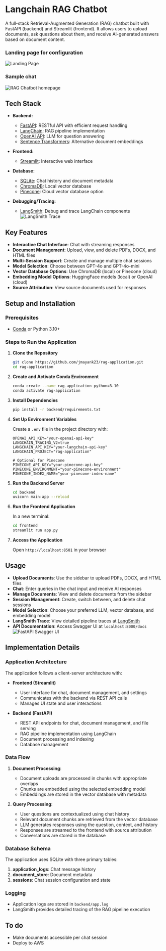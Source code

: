 # Langchain RAG Chatbot

A full-stack Retrieval-Augmented Generation (RAG) chatbot built with FastAPI (backend) and Streamlit (frontend). It allows users to upload documents, ask questions about them, and receive AI-generated answers based on document content.

### Landing page for configuration
![Landing Page](./landing-page.png)

### Sample chat
![RAG Chatbot homepage](./chatbot-home.png)

## Tech Stack

- **Backend:**
   - [FastAPI](https://fastapi.tiangolo.com/): RESTful API with efficient request handling
   - [LangChain](https://www.langchain.com/): RAG pipeline implementation
   - [OpenAI API](https://openai.com/api/): LLM for question answering
   - [Sentence Transformers](https://www.sbert.net/): Alternative document embeddings

- **Frontend:**
   - [Streamlit](https://streamlit.io/): Interactive web interface

- **Database:**
   - [SQLite](https://www.sqlite.org/index.html): Chat history and document metadata
   - [ChromaDB](https://www.trychroma.com/): Local vector database
   - [Pinecone](https://www.pinecone.io/): Cloud vector database option

- **Debugging/Tracing:**
   - [LangSmith](https://smith.langchain.com/): Debug and trace LangChain components
   ![LangSmith Trace](./langsmith-trace.png)

## Key Features

- **Interactive Chat Interface**: Chat with streaming responses
- **Document Management**: Upload, view, and delete PDFs, DOCX, and HTML files
- **Multi-Session Support**: Create and manage multiple chat sessions
- **Model Selection**: Choose between GPT-4o and GPT-4o-mini
- **Vector Database Options**: Use ChromaDB (local) or Pinecone (cloud)
- **Embedding Model Options**: HuggingFace models (local) or OpenAI (cloud)
- **Source Attribution**: View source documents used for responses

## Setup and Installation

### Prerequisites

- [Conda](https://docs.conda.io/projects/conda/en/latest/user-guide/install/index.html) or Python 3.10+

### Steps to Run the Application

1. **Clone the Repository**

   ```bash
   git clone https://github.com/jmayank23/rag-application.git
   cd rag-application
   ```

2. **Create and Activate Conda Environment**

   ```bash
   conda create --name rag-application python=3.10
   conda activate rag-application
   ```

3. **Install Dependencies**

   ```bash
   pip install -r backend/requirements.txt
   ```

4. **Set Up Environment Variables**

   Create a `.env` file in the project directory with:

   ```plaintext
   OPENAI_API_KEY="your-openai-api-key"
   LANGCHAIN_TRACING_V2=true
   LANGCHAIN_API_KEY="your-langchain-api-key"
   LANGCHAIN_PROJECT="rag-application"
   
   # Optional for Pinecone
   PINECONE_API_KEY="your-pinecone-api-key"
   PINECONE_ENVIRONMENT="your-pinecone-environment"
   PINECONE_INDEX_NAME="your-pinecone-index-name"
   ```

5. **Run the Backend Server**

   ```bash
   cd backend
   uvicorn main:app --reload
   ```

6. **Run the Frontend Application**

   In a new terminal:

   ```bash
   cd frontend
   streamlit run app.py
   ```

7. **Access the Application**

   Open `http://localhost:8501` in your browser

## Usage

- **Upload Documents**: Use the sidebar to upload PDFs, DOCX, and HTML files
- **Chat**: Enter queries in the chat input and receive AI responses
- **Manage Documents**: View and delete documents from the sidebar
- **Session Management**: Create, switch between, and delete chat sessions
- **Model Selection**: Choose your preferred LLM, vector database, and embedding model
- **LangSmith Trace**: View detailed pipeline traces at [LangSmith](https://smith.langchain.com)
- **API Documentation**: Access Swagger UI at `localhost:8000/docs`
   ![FastAPI Swagger UI](./fastapi.png)

## Implementation Details

### Application Architecture

The application follows a client-server architecture with:

- **Frontend (Streamlit)**
  - User interface for chat, document management, and settings
  - Communicates with the backend via REST API calls
  - Manages UI state and user interactions

- **Backend (FastAPI)**
  - REST API endpoints for chat, document management, and file serving
  - RAG pipeline implementation using LangChain
  - Document processing and indexing
  - Database management

### Data Flow

1. **Document Processing**:
   - Document uploads are processed in chunks with appropriate overlaps
   - Chunks are embedded using the selected embedding model
   - Embeddings are stored in the vector database with metadata

2. **Query Processing**:
   - User questions are contextualized using chat history
   - Relevant document chunks are retrieved from the vector database
   - LLM generates responses using the question, context, and history
   - Responses are streamed to the frontend with source attribution
   - Conversations are stored in the database

### Database Schema

The application uses SQLite with three primary tables:

1. **application_logs**: Chat message history
2. **document_store**: Document metadata
3. **sessions**: Chat session configuration and state

### Logging

- Application logs are stored in `backend/app.log`
- LangSmith provides detailed tracing of the RAG pipeline execution

## To do
- Make documents accessible per chat session
- Deploy to AWS